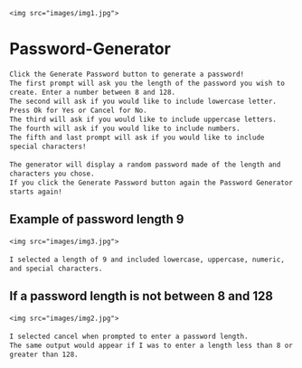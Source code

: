 
    <img src="images/img1.jpg">

# Password-Generator

    Click the Generate Password button to generate a password! 
    The first prompt will ask you the length of the password you wish to create. Enter a number between 8 and 128. 
    The second will ask if you would like to include lowercase letter. Press Ok for Yes or Cancel for No. 
    The third will ask if you would like to include uppercase letters. 
    The fourth will ask if you would like to include numbers.
    The fifth and last prompt will ask if you would like to include special characters!

    The generator will display a random password made of the length and characters you chose. 
    If you click the Generate Password button again the Password Generator starts again!

## Example of password length 9
    
    <img src="images/img3.jpg"> 

    I selected a length of 9 and included lowercase, uppercase, numeric, and special characters.

## If a password length is not between 8 and 128

    <img src="images/img2.jpg">

    I selected cancel when prompted to enter a password length. 
    The same output would appear if I was to enter a length less than 8 or greater than 128.
